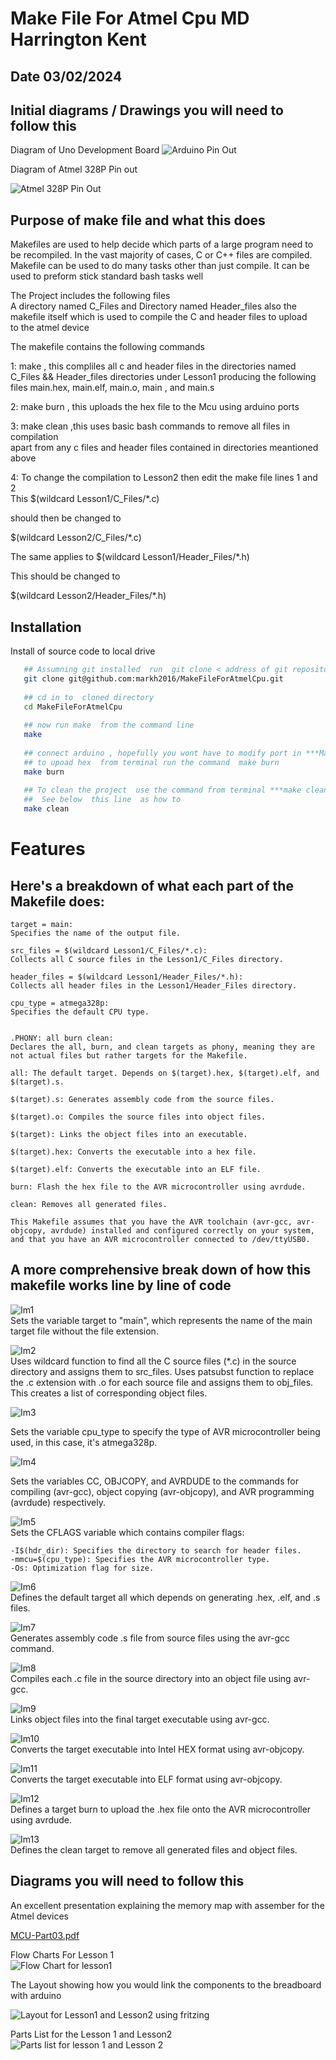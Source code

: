 
# Make File For Atmel Cpu MD Harrington Kent 
## Date 03/02/2024

## Initial  diagrams / Drawings you will need to follow this

Diagram of Uno Development Board 
![Arduino Pin Out ](Lesson1/Images/Arduino-Uno-Pin-Diagram.png)


Diagram of Atmel 328P Pin out  

![Atmel 328P Pin Out](Lesson1/Images/mainIC.png)



## Purpose of make file and what this does  
Makefiles are used to help decide which parts of a large program need to be recompiled. In the vast majority of cases, C or C++ files are compiled. Makefile  can be used to do many tasks other than just compile.  It can be used to preform stick standard bash tasks  well



The  Project includes  the following files   
A directory named C_Files and Directory named Header_files also 
the makefile  itself which is used to  compile the C  and header files to upload  
to the atmel  device 
  
The makefile  contains the following commands 

1: make  , this compliles all c  and header  files in the directories  named C_Files   && Header_files directories under Lesson1 producing the following files main.hex, main.elf, main.o, main , and main.s

2: make burn , this uploads the hex file to the Mcu using arduino ports  

3: make clean ,this uses basic  bash commands to remove all files in compilation   
apart from  any c files and header files contained in directories meantioned above 

4: To change the compilation to Lesson2  then  edit the make file lines 1 and 2  
This $(wildcard Lesson1/C_Files/*.c)  

should then be changed to   

$(wildcard Lesson2/C_Files/*.c)

The same applies to $(wildcard Lesson1/Header_Files/*.h)

This  should be changed to 

$(wildcard Lesson2/Header_Files/*.h)





## Installation

Install of source code to local drive 

```bash
   ## Assumning git installed  run  git clone < address of git repository >
   git clone git@github.com:markh2016/MakeFileForAtmelCpu.git
      
   ## cd in to  cloned directory 
   cd MakeFileForAtmelCpu
   
   ## now run make  from the command line 
   make 
   
   ## connect arduino , hopefully you wont have to modify port in ***Makefile***
   ## to upoad hex  from terminal run the command  make burn
   make burn 
   
   ## To clean the project  use the command from terminal ***make clean*** 
   ##  See below  this line  as how to 
   make clean 

```
    
# Features

## Here's a breakdown of what each part of the Makefile does:
```
target = main:   
Specifies the name of the output file.  

src_files = $(wildcard Lesson1/C_Files/*.c):   
Collects all C source files in the Lesson1/C_Files directory.  

header_files = $(wildcard Lesson1/Header_Files/*.h):   
Collects all header files in the Lesson1/Header_Files directory.

cpu_type = atmega328p:   
Specifies the default CPU type.  


.PHONY: all burn clean:   
Declares the all, burn, and clean targets as phony, meaning they are not actual files but rather targets for the Makefile.  

all: The default target. Depends on $(target).hex, $(target).elf, and $(target).s.

$(target).s: Generates assembly code from the source files.  

$(target).o: Compiles the source files into object files.  

$(target): Links the object files into an executable.

$(target).hex: Converts the executable into a hex file.

$(target).elf: Converts the executable into an ELF file.

burn: Flash the hex file to the AVR microcontroller using avrdude.

clean: Removes all generated files.

This Makefile assumes that you have the AVR toolchain (avr-gcc, avr-objcopy, avrdude) installed and configured correctly on your system, and that you have an AVR microcontroller connected to /dev/ttyUSB0.

```
## A more comprehensive break down   of how this makefile works  line by line of code 

![Im1](https://github.com/markh2016/AVR-gcc-Lessons/assets/16375330/d65e31d6-e594-4fab-8230-97c459e5d08f)  
Sets the variable target to "main", which represents the name of the main target file without the file extension.  

![Im2](https://github.com/markh2016/AVR-gcc-Lessons/assets/16375330/a00691be-1eb0-4297-9144-950918793774)  
Uses wildcard function to find all the C source files (*.c) in the source directory and assigns them to src_files.
Uses patsubst function to replace the .c extension with .o for each source file and assigns them to obj_files.  
This creates a list of corresponding object files.

![Im3](https://github.com/markh2016/AVR-gcc-Lessons/assets/16375330/475444c9-7018-4878-a242-9fc49e08b1d7)  

Sets the variable cpu_type to specify the type of AVR microcontroller being used, in this case, it's atmega328p.

![Im4](https://github.com/markh2016/AVR-gcc-Lessons/assets/16375330/cc31e52d-6927-4bc8-9cd2-579e1bd892e4)  

Sets the variables CC, OBJCOPY, and AVRDUDE to the commands for compiling (avr-gcc), object copying (avr-objcopy), 
and AVR programming (avrdude) respectively.  

![Im5](https://github.com/markh2016/AVR-gcc-Lessons/assets/16375330/8ad26606-829a-47b0-8ab2-29e157e08f0f)  
Sets the CFLAGS variable which contains compiler flags:

    -I$(hdr_dir): Specifies the directory to search for header files.
    -mmcu=$(cpu_type): Specifies the AVR microcontroller type.
    -Os: Optimization flag for size.

![Im6](https://github.com/markh2016/AVR-gcc-Lessons/assets/16375330/bb32015a-5cb4-4749-8575-3284dd1e4dac)  
Defines the default target all which depends on generating .hex, .elf, and .s files.  

![Im7](https://github.com/markh2016/AVR-gcc-Lessons/assets/16375330/5a64a26b-fcd6-4612-aae3-44232a132737)  
Generates assembly code .s file from source files using the avr-gcc command.

![Im8](https://github.com/markh2016/AVR-gcc-Lessons/assets/16375330/f1a1dcd3-4d12-4eae-ab44-b95665bd0b0a)  
Compiles each .c file in the source directory into an object file using avr-gcc.  

![Im9](https://github.com/markh2016/AVR-gcc-Lessons/assets/16375330/83a117c9-96f5-41cd-8a64-53b21c0d5b8b)  
Links object files into the final target executable using avr-gcc.  

![Im10](https://github.com/markh2016/AVR-gcc-Lessons/assets/16375330/e2589aa6-b519-483f-808f-c958e72adbb8)  
Converts the target executable into Intel HEX format using avr-objcopy.  

![Im11](https://github.com/markh2016/AVR-gcc-Lessons/assets/16375330/d421b3e0-ed27-427d-b2f8-c2b0cf83f85e)  
Converts the target executable into ELF format using avr-objcopy.  

![Im12](https://github.com/markh2016/AVR-gcc-Lessons/assets/16375330/3ba3c032-eddd-4367-848b-e7c889e351a4)  
Defines a target burn to upload the .hex file onto the AVR microcontroller using avrdude.  

![Im13](https://github.com/markh2016/AVR-gcc-Lessons/assets/16375330/6704f46c-b2f5-4e8e-98da-cc8504d6314d)  
Defines the clean target to remove all generated files and object files.













## Diagrams you will need  to follow this 
An excellent presentation  explaining the memory map with assember for the   
Atmel devices 

[MCU-Part03.pdf](https://github.com/markh2016/AVR-gcc-Lessons/files/14155371/MCU-Part03.pdf)  

Flow Charts For Lesson 1  
![Flow Chart for lesson1  ](Lesson1/Images/flowchartlesson1.png)  

The Layout showing how  you would link the components to the breadboard  with arduino

![Layout for Lesson1 and Lesson2 using fritzing](Lesson1/Images/Lesson1_Lesson2_layout.png)

Parts List for the Lesson 1 and Lesson2 
![Parts list for lesson 1 and Lesson 2 ](Lesson1/Images/PartsList.png) 

<!--- Comments are Fun [a relative link](other_file.md) --->




